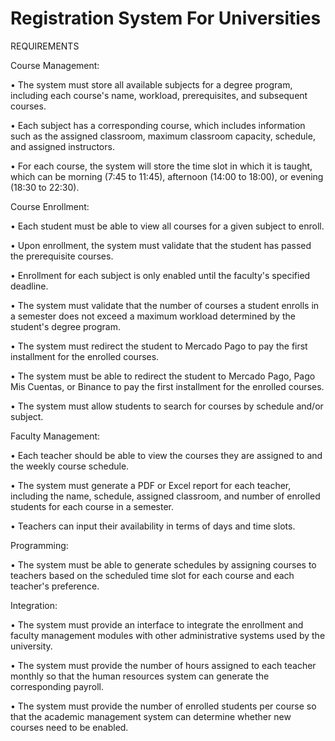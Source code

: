 # Registration System For Universities

REQUIREMENTS

Course Management:

• The system must store all available subjects for a degree program, including each course's name, workload, prerequisites, and subsequent courses.

• Each subject has a corresponding course, which includes information such as the assigned classroom, maximum classroom capacity, schedule, and assigned instructors.

• For each course, the system will store the time slot in which it is taught, which can be morning (7:45 to 11:45), afternoon (14:00 to 18:00), or evening (18:30 to 22:30).


Course Enrollment:

• Each student must be able to view all courses for a given subject to enroll.

• Upon enrollment, the system must validate that the student has passed the prerequisite courses.

• Enrollment for each subject is only enabled until the faculty's specified deadline.

• The system must validate that the number of courses a student enrolls in a semester does not exceed a maximum workload determined by the student's degree program.

• The system must redirect the student to Mercado Pago to pay the first installment for the enrolled courses.

• The system must be able to redirect the student to Mercado Pago, Pago Mis Cuentas, or Binance to pay the first installment for the enrolled courses.

• The system must allow students to search for courses by schedule and/or subject.


Faculty Management:

• Each teacher should be able to view the courses they are assigned to and the weekly course schedule.

• The system must generate a PDF or Excel report for each teacher, including the name, schedule, assigned classroom, and number of enrolled students for each course in a semester.

• Teachers can input their availability in terms of days and time slots.


Programming:

• The system must be able to generate schedules by assigning courses to teachers based on the scheduled time slot for each course and each teacher's preference.


Integration:

• The system must provide an interface to integrate the enrollment and faculty management modules with other administrative systems used by the university.

• The system must provide the number of hours assigned to each teacher monthly so that the human resources system can generate the corresponding payroll.

• The system must provide the number of enrolled students per course so that the academic management system can determine whether new courses need to be enabled.
